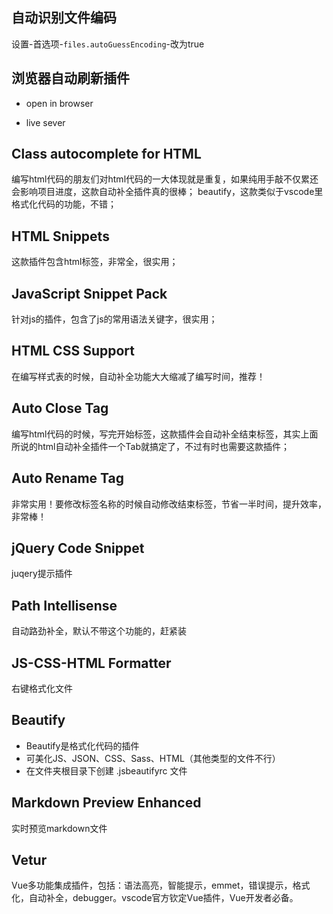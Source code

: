 ## 自动识别文件编码

设置-首选项-```files.autoGuessEncoding```-改为true

## 浏览器自动刷新插件

* open in browser

* live sever


## Class autocomplete for HTML

编写html代码的朋友们对html代码的一大体现就是重复，如果纯用手敲不仅累还会影响项目进度，这款自动补全插件真的很棒；
beautify，这款类似于vscode里格式化代码的功能，不错；

## HTML Snippets

这款插件包含html标签，非常全，很实用；

## JavaScript Snippet Pack

针对js的插件，包含了js的常用语法关键字，很实用；

## HTML CSS Support

在编写样式表的时候，自动补全功能大大缩减了编写时间，推荐！

## Auto Close Tag

编写html代码的时候，写完开始标签，这款插件会自动补全结束标签，其实上面所说的html自动补全插件一个Tab就搞定了，不过有时也需要这款插件；

## Auto Rename Tag

非常实用！要修改标签名称的时候自动修改结束标签，节省一半时间，提升效率，非常棒！

## jQuery Code Snippet

juqery提示插件

## Path Intellisense

自动路劲补全，默认不带这个功能的，赶紧装

## JS-CSS-HTML Formatter 

右键格式化文件

## Beautify

* Beautify是格式化代码的插件
* 可美化JS、JSON、CSS、Sass、HTML（其他类型的文件不行）
* 在文件夹根目录下创建 .jsbeautifyrc 文件

## Markdown Preview Enhanced

实时预览markdown文件

## Vetur

Vue多功能集成插件，包括：语法高亮，智能提示，emmet，错误提示，格式化，自动补全，debugger。vscode官方钦定Vue插件，Vue开发者必备。